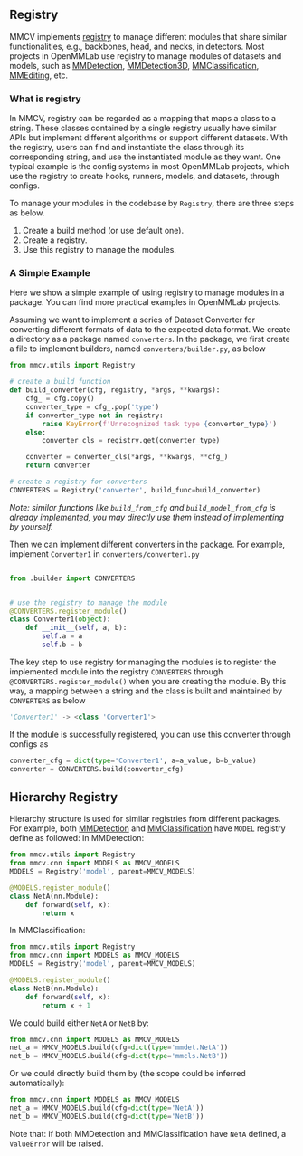## Registry

MMCV implements [registry](https://github.com/open-mmlab/mmcv/blob/master/mmcv/utils/registry.py) to manage different modules that share similar functionalities, e.g., backbones, head, and necks, in detectors.
Most projects in OpenMMLab use registry to manage modules of datasets and models, such as [MMDetection](https://github.com/open-mmlab/mmdetection), [MMDetection3D](https://github.com/open-mmlab/mmdetection3d), [MMClassification](https://github.com/open-mmlab/mmclassification), [MMEditing](https://github.com/open-mmlab/mmediting), etc.

### What is registry

In MMCV, registry can be regarded as a mapping that maps a class to a string.
These classes contained by a single registry usually have similar APIs but implement different algorithms or support different datasets.
With the registry, users can find and instantiate the class through its corresponding string, and use the instantiated module as they want.
One typical example is the config systems in most OpenMMLab projects, which use the registry to create hooks, runners, models, and datasets, through configs.

To manage your modules in the codebase by `Registry`, there are three steps as below.

1. Create a build method (or use default one).
2. Create a registry.
3. Use this registry to manage the modules.

### A Simple Example

Here we show a simple example of using registry to manage modules in a package.
You can find more practical examples in OpenMMLab projects.

Assuming we want to implement a series of Dataset Converter for converting different formats of data to the expected data format.
We create a directory as a package named `converters`.
In the package, we first create a file to implement builders, named `converters/builder.py`, as below

```python
from mmcv.utils import Registry

# create a build function
def build_converter(cfg, registry, *args, **kwargs):
    cfg_ = cfg.copy()
    converter_type = cfg_.pop('type')
    if converter_type not in registry:
        raise KeyError(f'Unrecognized task type {converter_type}')
    else:
        converter_cls = registry.get(converter_type)

    converter = converter_cls(*args, **kwargs, **cfg_)
    return converter

# create a registry for converters
CONVERTERS = Registry('converter', build_func=build_converter)
```

*Note: similar functions like `build_from_cfg` and `build_model_from_cfg` is already implemented, you may directly use them instead of implementing by yourself.*

Then we can implement different converters in the package. For example, implement `Converter1` in `converters/converter1.py`

```python

from .builder import CONVERTERS


# use the registry to manage the module
@CONVERTERS.register_module()
class Converter1(object):
    def __init__(self, a, b):
        self.a = a
        self.b = b
```

The key step to use registry for managing the modules is to register the implemented module into the registry `CONVERTERS` through
`@CONVERTERS.register_module()` when you are creating the module. By this way, a mapping between a string and the class is built and maintained by `CONVERTERS` as below

```python
'Converter1' -> <class 'Converter1'>
```

If the module is successfully registered, you can use this converter through configs as

```python
converter_cfg = dict(type='Converter1', a=a_value, b=b_value)
converter = CONVERTERS.build(converter_cfg)
```

## Hierarchy Registry

Hierarchy structure is used for similar registries from different packages.
For example, both [MMDetection](https://github.com/open-mmlab/mmdetection) and [MMClassification](https://github.com/open-mmlab/mmclassification) have `MODEL` registry define as followed:
In MMDetection:

```python
from mmcv.utils import Registry
from mmcv.cnn import MODELS as MMCV_MODELS
MODELS = Registry('model', parent=MMCV_MODELS)

@MODELS.register_module()
class NetA(nn.Module):
    def forward(self, x):
        return x
```

In MMClassification:

```python
from mmcv.utils import Registry
from mmcv.cnn import MODELS as MMCV_MODELS
MODELS = Registry('model', parent=MMCV_MODELS)

@MODELS.register_module()
class NetB(nn.Module):
    def forward(self, x):
        return x + 1
```

We could build either `NetA` or `NetB` by:

```python
from mmcv.cnn import MODELS as MMCV_MODELS
net_a = MMCV_MODELS.build(cfg=dict(type='mmdet.NetA'))
net_b = MMCV_MODELS.build(cfg=dict(type='mmcls.NetB'))
```

Or we could directly build them by (the scope could be inferred automatically):

```python
from mmcv.cnn import MODELS as MMCV_MODELS
net_a = MMCV_MODELS.build(cfg=dict(type='NetA'))
net_b = MMCV_MODELS.build(cfg=dict(type='NetB'))
```

Note that: if both MMDetection and MMClassification have `NetA` defined,
a `ValueError` will be raised.
